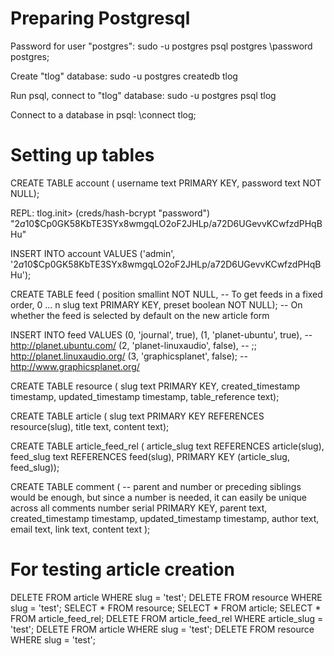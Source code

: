 # Preparing Postgresql

Password for user "postgres":
   sudo -u postgres psql postgres
   \password postgres;

Create "tlog" database:
   sudo -u postgres createdb tlog

Run psql, connect to "tlog" database:
   sudo -u postgres psql tlog

Connect to a database in psql:
   \connect tlog;


# Setting up tables

CREATE TABLE account (
   username text PRIMARY KEY,
   password text NOT NULL);

REPL:
   tlog.init> (creds/hash-bcrypt "password")
   "$2a$10$Cp0GK58KbTE3SYx8wmgqLO2oF2JHLp/a72D6UGevvKCwfzdPHqBHu"

INSERT INTO account VALUES
   ('admin', '$2a$10$Cp0GK58KbTE3SYx8wmgqLO2oF2JHLp/a72D6UGevvKCwfzdPHqBHu');

CREATE TABLE feed (
   position smallint NOT NULL, -- To get feeds in a fixed order, 0 ... n
   slug text PRIMARY KEY,
   preset boolean NOT NULL); -- On whether the feed is selected by default on the new article form

INSERT INTO feed VALUES
   (0, 'journal', true),
   (1, 'planet-ubuntu', true), -- http://planet.ubuntu.com/
   (2, 'planet-linuxaudio', false), -- ;; http://planet.linuxaudio.org/
   (3, 'graphicsplanet', false); -- http://www.graphicsplanet.org/

CREATE TABLE resource (
   slug text PRIMARY KEY,
   created_timestamp timestamp,
   updated_timestamp timestamp,
   table_reference text);

CREATE TABLE article (
   slug text PRIMARY KEY REFERENCES resource(slug),
   title text,
   content text);

CREATE TABLE article_feed_rel (
   article_slug text REFERENCES article(slug),
   feed_slug text REFERENCES feed(slug),
   PRIMARY KEY (article_slug, feed_slug));

CREATE TABLE comment (
   -- parent and number or preceding siblings would be enough, but since a number is needed, it can easily be unique across all comments
   number serial PRIMARY KEY,
   parent text,
   created_timestamp timestamp,
   updated_timestamp timestamp,
   author text,
   email text,
   link text,
   content text
);

# For testing article creation

DELETE FROM article WHERE slug = 'test'; DELETE FROM resource WHERE slug = 'test';
SELECT * FROM resource; SELECT * FROM article; SELECT * FROM article_feed_rel;
DELETE FROM article_feed_rel WHERE article_slug = 'test'; DELETE FROM article WHERE slug = 'test'; DELETE FROM resource WHERE slug = 'test';
